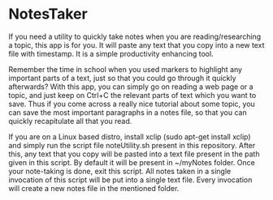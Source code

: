 # NotesTaker
If you need a utility to quickly take notes when you are reading/researching a topic, this app is for you. It will paste any text that you copy into a new text file with timestamp. It is a simple productivity enhancing tool.

Remember the time in school when you used markers to highlight any important parts of a text, just so that you could go through it quickly afterwards? With this app, you can simply go on reading a web page or a topic, and just keep on Ctrl+C the relevant parts of text which you want to save. Thus if you come across a really nice tutorial about some topic, you can save the most important paragraphs in a notes file, so that you can quickly recapitulate all that you read. 

If you are on a Linux based distro, install xclip (sudo apt-get install xclip) and simply run the script file noteUtility.sh present in this repository. After this, any text that you copy will be pasted into a text file present in the path given in this script. By default it will be present in ~/myNotes folder. Once your note-taking is done, exit this script. All notes taken in a single invocation of this script will be put into a single text file. Every invocation will create a new notes file in the mentioned folder.  
